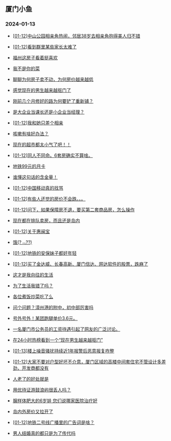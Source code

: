 ## 厦门小鱼 
### 2024-01-13

+ [[01-12]中山公园相亲角热闹，邻居38岁去相亲角抱得美人归不错](http://bbs.xmfish.com/read-htm-tid-18134188.html)

+ [[01-12]看到群里某些家长太难了](http://bbs.xmfish.com/read-htm-tid-18134121.html)

+ [福州这房子看着挺喜欢](http://bbs.xmfish.com/read-htm-tid-18134303.html)

+ [我不是你的菜](http://bbs.xmfish.com/read-htm-tid-18134273.html)

+ [聊聊为何房子卖不动，为何房价越来越低](http://bbs.xmfish.com/read-htm-tid-18134245.html)

+ [感觉现在的男生越来越抠门了](http://bbs.xmfish.com/read-htm-tid-18134296.html)

+ [刚前几个月修好的路为何要铲了重新铺？](http://bbs.xmfish.com/read-htm-tid-18134249.html)

+ [是大企业当课长还是小企业当经理？](http://bbs.xmfish.com/read-htm-tid-18134362.html)

+ [[01-12]我和她只差个相亲](http://bbs.xmfish.com/read-htm-tid-18134399.html)

+ [咳嗽有啥好办法？](http://bbs.xmfish.com/read-htm-tid-18134146.html)

+ [现在的超市都太小气了吧！！](http://bbs.xmfish.com/read-htm-tid-18134307.html)

+ [[01-12]同人不同命。6套房确实不算啥。](http://bbs.xmfish.com/read-htm-tid-18134352.html)

+ [地铁99元的月卡](http://bbs.xmfish.com/read-htm-tid-18134261.html)

+ [谁懂这句话的含金量！](http://bbs.xmfish.com/read-htm-tid-18134400.html)

+ [[01-12]中国移动真的找骂](http://bbs.xmfish.com/read-htm-tid-18134268.html)

+ [[01-12]有些人还觉的房价不会跌。。。](http://bbs.xmfish.com/read-htm-tid-18134457.html)

+ [[01-12]问下，如果保障房不退，要买第二套商品房，怎么操作](http://bbs.xmfish.com/read-htm-tid-18134423.html)

+ [现在都在排队卖房，而且还是岛内](http://bbs.xmfish.com/read-htm-tid-18134492.html)

+ [[01-12]关于惠闽宝](http://bbs.xmfish.com/read-htm-tid-18134384.html)

+ [饿(?﹃??)](http://bbs.xmfish.com/read-htm-tid-18134382.html)

+ [[01-12]地铁的安保妹子都好年轻](http://bbs.xmfish.com/read-htm-tid-18134484.html)

+ [[01-12]买了金达威、长春高新、厦门信达、网达软件的股票，跌麻了](http://bbs.xmfish.com/read-htm-tid-18134376.html)

+ [这才是我向往的生活](http://bbs.xmfish.com/read-htm-tid-18134483.html)

+ [为了生活我错了吗？](http://bbs.xmfish.com/read-htm-tid-18134449.html)

+ [各位煮饭炒菜吃了么](http://bbs.xmfish.com/read-htm-tid-18134433.html)

+ [问个问题？漳州港的附中，初中部厉害吗](http://bbs.xmfish.com/read-htm-tid-18134532.html)

+ [号外号外！某团跑腿单价3.6元。](http://bbs.xmfish.com/read-htm-tid-18134442.html)

+ [一名厦门市公务员的工资待遇引起了网友的广泛讨论。](http://bbs.xmfish.com/read-htm-tid-18134443.html)

+ [在24小时热榜看到一个“现在男生越来越抠门”](http://bbs.xmfish.com/read-htm-tid-18134737.html)

+ [[01-13]楼上噪音骚扰持续近1年报警后恶意报复咋整](http://bbs.xmfish.com/read-htm-tid-18134604.html)

+ [[01-12]大家不要对户型好坏不介意，厦门区域的高楼中间套住宅不管设计多差劲，开发商都没有](http://bbs.xmfish.com/read-htm-tid-18134520.html)

+ [人老了的好处就是](http://bbs.xmfish.com/read-htm-tid-18134691.html)

+ [用优待证游鼓浪屿很丢人吗？](http://bbs.xmfish.com/read-htm-tid-18134687.html)

+ [腺样体肥大的6岁娃 您们说哪家医院治疗好](http://bbs.xmfish.com/read-htm-tid-18134588.html)

+ [岛内外房价又拉开了](http://bbs.xmfish.com/read-htm-tid-18134773.html)

+ [[01-12]地铁二号线广播里的广告词是啥？](http://bbs.xmfish.com/read-htm-tid-18134544.html)

+ [男人结婚真的都只是为了传代吗](http://bbs.xmfish.com/read-htm-tid-18134586.html)

